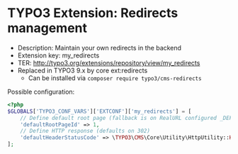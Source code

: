 # TYPO3 Extension: Redirects management
  * Description: Maintain your own redirects in the backend
  * Extension key: my_redirects
  * TER: http://typo3.org/extensions/repository/view/my_redirects
  * Replaced in TYPO3 9.x by core ext:redirects
    * Can be installed via ```composer require typo3/cms-redirects```


Possible configuration:
```php
<?php
$GLOBALS['TYPO3_CONF_VARS']['EXTCONF']['my_redirects'] = [
    // Define default root page (fallback is on RealURL configured _DEFAULT rootpage ID
    'defaultRootPageId' => 1,
    // Define HTTP response (defaults on 302)
    'defaultHeaderStatusCode' => \TYPO3\CMS\Core\Utility\HttpUtility::HTTP_STATUS_302,
];
```
